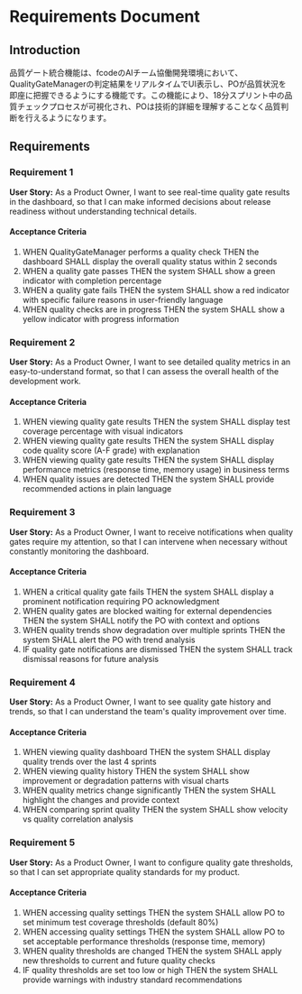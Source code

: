 # Requirements Document

## Introduction

品質ゲート統合機能は、fcodeのAIチーム協働開発環境において、QualityGateManagerの判定結果をリアルタイムでUI表示し、POが品質状況を即座に把握できるようにする機能です。この機能により、18分スプリント中の品質チェックプロセスが可視化され、POは技術的詳細を理解することなく品質判断を行えるようになります。

## Requirements

### Requirement 1

**User Story:** As a Product Owner, I want to see real-time quality gate results in the dashboard, so that I can make informed decisions about release readiness without understanding technical details.

#### Acceptance Criteria

1. WHEN QualityGateManager performs a quality check THEN the dashboard SHALL display the overall quality status within 2 seconds
2. WHEN a quality gate passes THEN the system SHALL show a green indicator with completion percentage
3. WHEN a quality gate fails THEN the system SHALL show a red indicator with specific failure reasons in user-friendly language
4. WHEN quality checks are in progress THEN the system SHALL show a yellow indicator with progress information

### Requirement 2

**User Story:** As a Product Owner, I want to see detailed quality metrics in an easy-to-understand format, so that I can assess the overall health of the development work.

#### Acceptance Criteria

1. WHEN viewing quality gate results THEN the system SHALL display test coverage percentage with visual indicators
2. WHEN viewing quality gate results THEN the system SHALL display code quality score (A-F grade) with explanation
3. WHEN viewing quality gate results THEN the system SHALL display performance metrics (response time, memory usage) in business terms
4. WHEN quality issues are detected THEN the system SHALL provide recommended actions in plain language

### Requirement 3

**User Story:** As a Product Owner, I want to receive notifications when quality gates require my attention, so that I can intervene when necessary without constantly monitoring the dashboard.

#### Acceptance Criteria

1. WHEN a critical quality gate fails THEN the system SHALL display a prominent notification requiring PO acknowledgment
2. WHEN quality gates are blocked waiting for external dependencies THEN the system SHALL notify the PO with context and options
3. WHEN quality trends show degradation over multiple sprints THEN the system SHALL alert the PO with trend analysis
4. IF quality gate notifications are dismissed THEN the system SHALL track dismissal reasons for future analysis

### Requirement 4

**User Story:** As a Product Owner, I want to see quality gate history and trends, so that I can understand the team's quality improvement over time.

#### Acceptance Criteria

1. WHEN viewing quality dashboard THEN the system SHALL display quality trends over the last 4 sprints
2. WHEN viewing quality history THEN the system SHALL show improvement or degradation patterns with visual charts
3. WHEN quality metrics change significantly THEN the system SHALL highlight the changes and provide context
4. WHEN comparing sprint quality THEN the system SHALL show velocity vs quality correlation analysis

### Requirement 5

**User Story:** As a Product Owner, I want to configure quality gate thresholds, so that I can set appropriate quality standards for my product.

#### Acceptance Criteria

1. WHEN accessing quality settings THEN the system SHALL allow PO to set minimum test coverage thresholds (default 80%)
2. WHEN accessing quality settings THEN the system SHALL allow PO to set acceptable performance thresholds (response time, memory)
3. WHEN quality thresholds are changed THEN the system SHALL apply new thresholds to current and future quality checks
4. IF quality thresholds are set too low or high THEN the system SHALL provide warnings with industry standard recommendations
